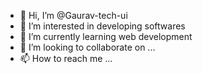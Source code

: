 - 👋 Hi, I’m @Gaurav-tech-ui
- 👀 I’m interested in developing softwares
- 🌱 I’m currently learning web development
- 💞️ I’m looking to collaborate on ...
- 📫 How to reach me ...

<!---
Gaurav-tech-ui/Gaurav-tech-ui is a ✨ special ✨ repository because its `README.md` (this file) appears on your GitHub profile.
You can click the Preview link to take a look at your changes.
--->
